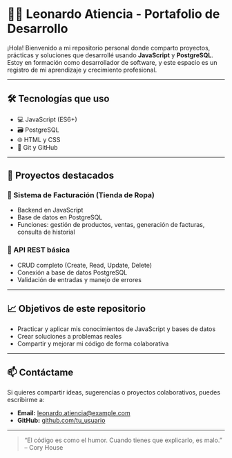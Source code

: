 # 👨‍💻 Leonardo Atiencia - Portafolio de Desarrollo

¡Hola! Bienvenido a mi repositorio personal donde comparto proyectos, prácticas y soluciones que desarrollé usando **JavaScript** y **PostgreSQL**. Estoy en formación como desarrollador de software, y este espacio es un registro de mi aprendizaje y crecimiento profesional.

---

## 🛠 Tecnologías que uso
- 💻 JavaScript (ES6+)
- 🗃️ PostgreSQL
- 🌐 HTML y CSS
- 🧠 Git y GitHub

---

## 📌 Proyectos destacados

### 🔸 Sistema de Facturación (Tienda de Ropa)
- Backend en JavaScript
- Base de datos en PostgreSQL
- Funciones: gestión de productos, ventas, generación de facturas, consulta de historial

### 🔸 API REST básica
- CRUD completo (Create, Read, Update, Delete)
- Conexión a base de datos PostgreSQL
- Validación de entradas y manejo de errores

---

## 📈 Objetivos de este repositorio
- Practicar y aplicar mis conocimientos de JavaScript y bases de datos
- Crear soluciones a problemas reales
- Compartir y mejorar mi código de forma colaborativa

---

## 📫 Contáctame
Si quieres compartir ideas, sugerencias o proyectos colaborativos, puedes escribirme a:

- **Email:** leonardo.atiencia@example.com
- **GitHub:** [github.com/tu_usuario](https://github.com/tu_usuario)

---

> “El código es como el humor. Cuando tienes que explicarlo, es malo.” – Cory House
